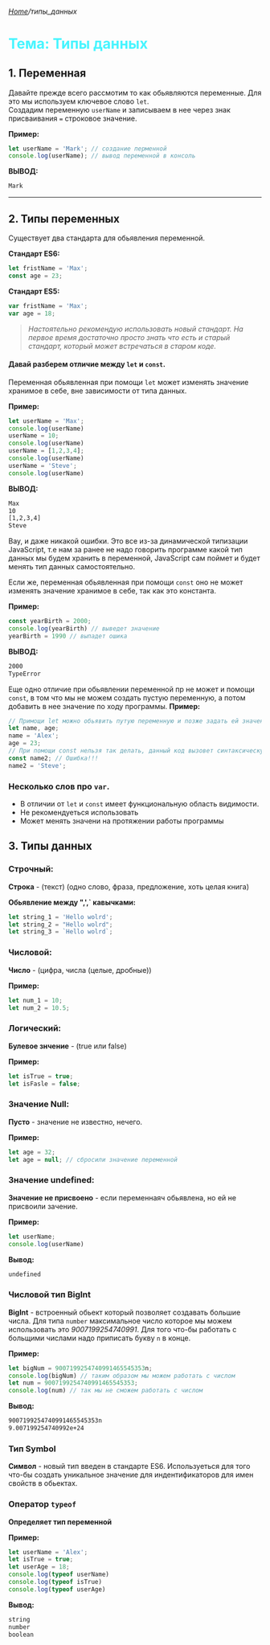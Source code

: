 ###### [Home][домой]/типы_данных

# <span style='color: #47f5ff;'>Тема: Типы данных

## 1. Переменная
Давайте прежде всего рассмотим то как обьявляются переменные. Для это мы используем ключевое слово ```let```.<br>
Создадим переменную ```userName``` и записываем в нее через знак присваивания ```=``` строковое значение.

__Пример:__
```javascript
let userName = 'Mark'; // создание перменной
console.log(userName); // вывод переменной в консоль
```
__ВЫВОД:__
```cmd
Mark
```
<hr>

## 2. Типы переменных
Существует два стандарта для обьявления переменной.

__Стандарт ES6:__
```javascript
let fristName = 'Max';
const age = 23;
``` 
__Стандарт ES5:__
```javascript
var fristName = 'Max';
var age = 18;
``` 
> _Настоятельно рекомендую использовать новый стандарт. На первое время достаточно просто знать что есть и старый стандарт, который может встречаться в старом коде._


#### Давай разберем отличие между ```let``` и ```const```.
Переменная обьявленная при помощи ```let``` может изменять значение хранимое в себе, вне зависимости от типа данных.

__Пример:__
```javascript
let userName = 'Max';
console.log(userName)
userName = 10;
console.log(userName)
userName = [1,2,3,4];
console.log(userName)
userName = 'Steve';
console.log(userName)
``` 
__ВЫВОД:__
```cmd
Max
10
[1,2,3,4]
Steve
```
Вау, и даже никакой ошибки. Это все из-за динамической типизации JavaScript, т.е нам за ранее не надо говорить программе какой тип данных мы будем хранить в переменной, JavaScript сам поймет и будет менять тип данных самостоятельно.

Если же, переменная обьявленная при помощи ```const``` оно не может изменять значение хранимое в себе, так как это константа.

__Пример:__
```javascript
const yearBirth = 2000;
console.log(yearBirth) // выведет значение
yearBirth = 1990 // выпадет ошика
``` 
__ВЫВОД:__
```cmd
2000
TypeError
```

Еще одно отличие при обьявлении переменной пр не может и помощи ```const```, в том что мы не можем создать пустую переменную, а потом добавить в нее значение по ходу программы.
__Пример:__
```javascript
// Примощи let можно обьявить путую переменную и позже задать ей значение
let name, age;
name = 'Alex';
age = 23;
// При помощи const нельзя так делать, данный код вызовет синтаксическую ошибку
const name2; // Ошибка!!!
name2 = 'Steve';
``` 

### Несколько слов про ```var```.

- В отличии от ```let``` и ```const``` имеет функциональную область видимости.
- Не рекомендуеться использовать
- Может менять значени на протяжении работы программы 

## 3. Типы данных

### Строчный:
__Строка__ - (текст) (одно слово, фраза, предложение, хоть целая книга)

__Обьявление между ",',` кавычками:__ 
```javascript
let string_1 = 'Hello wolrd';
let string_2 = "Hello wolrd";
let string_3 = `Hello wolrd`;
```

### Числовой:
__Число__ - (цифра, числа (целые, дробные))

__Пример:__

```javascript
let num_1 = 10;
let num_2 = 10.5;
```

### Логический:
__Булевое знчение__ - (true или false)

__Пример:__

```javascript
let isTrue = true;
let isFasle = false;
```

### Значение Null:
__Пусто__ - значение не известно, нечего.

__Пример:__ 

```javascript
let age = 32;
let age = null; // сбросили значение переменной
```

### Значение undefined:
__Значение не присвоено__ - если переменнаяч обьявлена, но ей не присвоили зачение.

__Пример:__ 

```javascript
let userName;
console.log(userName)
```
__Вывод:__
```cmd
undefined
```

### Числовой тип BigInt

__BigInt__ - встроенный обьект который позволяет создавать большие числа. Для типа ```number``` максимальное число которое мы можем использовать это _9007199254740991_. Для того что-бы работать с больщими числами надо приписать букву ```n``` в конце.

__Пример:__ 

```javascript
let bigNum = 9007199254740991465545353n;
console.log(bigNum) // таким образом мы можем работать с числом 
let num = 9007199254740991465545353;
console.log(num) // так мы не сможем работать с числом

```
__Вывод:__
```cmd
9007199254740991465545353n
9.007199254740992e+24
```


### Тип Symbol
__Символ__ - новый тип введен в стандарте ES6. Используеться для того что-бы создать уникальное значение для индентификаторов для имен свойств в обьектах.

### Оператор ```typeof```

__Определяет тип переменной__

__Пример:__ 

```javascript
let userName = 'Alex';
let isTrue = true;
let userAge = 18;
console.log(typeof userName)
console.log(typeof isTrue)
console.log(typeof userAge)
```
__Вывод:__
```cmd
string
number
boolean
```





[домой]: ../../README.md 'Вернуться на начальную страницу'
